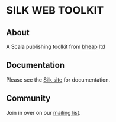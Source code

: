 # SILK WEB TOOLKIT

## About

A Scala publishing toolkit from [bheap](http://www.bheap.co.uk) ltd

## Documentation

Please see the [Silk site](http://silk.herokuapp.com) for documentation.

## Community

Join in over on our <a href="http://groups.google.com/group/silk-user">mailing list</a>.
